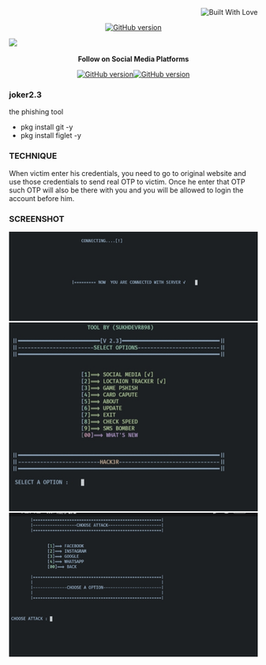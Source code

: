 <p align="right">
  <a><img title="Built With Love" src="https://forthebadge.com/images/badges/uses-html.svg" ></a>
 </p>
<p align="center">
<a href="https://github.com/sukhdevr898/joker"><img title="GitHub version" src="https://img.shields.io/badge/version-2.3-blue" ></a>  
</p>

<img src="joker/20220522_090700.png">
<p align="center">
  <b> Follow on Social Media Platforms </b>
</p>
<p align="center">
<a href="https://www.facebook.com/sukhdevr898"><img title="GitHub version" src="https://img.shields.io/badge/-Facebook-blue" ></a><a href="https://instagram.com/sukhdevr898"><img title="GitHub version" src="https://img.shields.io/badge/INSTAGRAM%20-Follow%20me-orange" ></a>
</p>



### joker2.3
the phishing tool <br>
* pkg install git -y 
* pkg install figlet -y 



### TECHNIQUE
When victim enter his credentials, you need to go to original website and use those credentials to send real OTP to victim. Once he enter that OTP such OTP will also be there with you and you will be allowed to login the account before him.



### SCREENSHOT
![1](https://github.com/sukhdevr898/joker/raw/main/IMG_20220430_125202.jpg)
![2](https://raw.githubusercontent.com/sukhdevr898/joker/main/IMG_20220430_125242.jpg)
![3](https://raw.githubusercontent.com/sukhdevr898/joker/main/IMG_20220430_125300.jpg)
<br>
<br>
